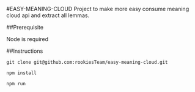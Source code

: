 #EASY-MEANING-CLOUD
Project to make more easy consume meaning cloud api and extract all lemmas.

##Prerequisite

Node is required

##Instructions

```
git clone git@github.com:rookiesTeam/easy-meaning-cloud.git

npm install

npm run
```